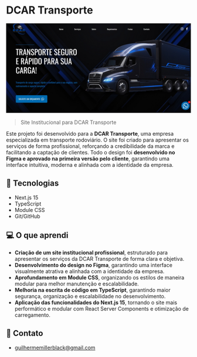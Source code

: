 # DCAR Transporte  

![preview](/preview.jpeg)  

> Site Institucional para DCAR Transporte  

Este projeto foi desenvolvido para a **DCAR Transporte**, uma empresa especializada em transporte rodoviário. O site foi criado para apresentar os serviços de forma profissional, reforçando a credibilidade da marca e facilitando a captação de clientes. Todo o design foi **desenvolvido no Figma e aprovado na primeira versão pelo cliente**, garantindo uma interface intuitiva, moderna e alinhada com a identidade da empresa.  

## 🚀 Tecnologias  

- Next.js 15  
- TypeScript  
- Module CSS  
- Git/GitHub  

## 💻 O que aprendi  

- **Criação de um site institucional profissional**, estruturado para apresentar os serviços da DCAR Transporte de forma clara e objetiva.  
- **Desenvolvimento do design no Figma**, garantindo uma interface visualmente atrativa e alinhada com a identidade da empresa.  
- **Aprofundamento em Module CSS**, organizando os estilos de maneira modular para melhor manutenção e escalabilidade.  
- **Melhoria na escrita de código em TypeScript**, garantindo maior segurança, organização e escalabilidade no desenvolvimento.  
- **Aplicação das funcionalidades do Next.js 15**, tornando o site mais performático e modular com React Server Components e otimização de carregamento.  

## 📨 Contato  

- guilhermemillerblack@gmail.com  